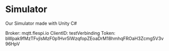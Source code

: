 # Simulator
Our Simulator made with Unity C#

Broker: mqtt.flespi.io
ClientID: testVerbinding
Token: bWpak9fMzTFvjlsMzF0p1Hvr5IWzqfopZEoaDrM18hmhqFROaH3Zcmg5V3v96HpV